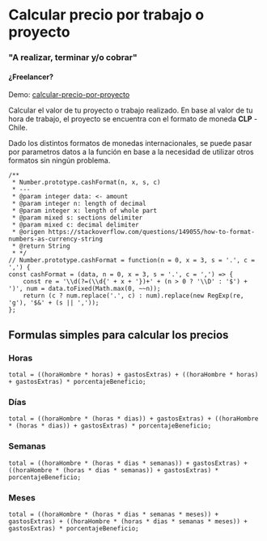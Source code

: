 # Calcular precio por trabajo o proyecto #
### "A realizar, terminar y/o cobrar" ###
#### ¿Freelancer? ####

Demo: [calcular-precio-por-proyecto](https://camiloatp.github.io/calcular-trabajo/)

Calcular el valor de tu proyecto o trabajo realizado. En base al valor de tu hora de trabajo, el proyecto se encuentra con el formato de moneda **CLP** - Chile.

Dado los distintos formatos de monedas internacionales, se puede pasar por parametros datos a la función en base a la necesidad de utilizar otros formatos sin ningún problema.

```
/**
 * Number.prototype.cashFormat(n, x, s, c)
 * ---
 * @param integer data: <- amount
 * @param integer n: length of decimal
 * @param integer x: length of whole part
 * @param mixed s: sections delimiter
 * @param mixed c: decimal delimiter
 * @origen https://stackoverflow.com/questions/149055/how-to-format-numbers-as-currency-string
 * @return String
 * */
// Number.prototype.cashFormat = function(n = 0, x = 3, s = '.', c = ',') {
const cashFormat = (data, n = 0, x = 3, s = '.', c = ',') => {
    const re = '\\d(?=(\\d{' + x + '})+' + (n > 0 ? '\\D' : '$') + ')', num = data.toFixed(Math.max(0, ~~n));
    return (c ? num.replace('.', c) : num).replace(new RegExp(re, 'g'), '$&' + (s || ','));
};
```

## Formulas simples para calcular los precios ##

### Horas ###
```
total = ((horaHombre * horas) + gastosExtras) + ((horaHombre * horas) + gastosExtras) * porcentajeBeneficio;
```

### Días ###
```
total = ((horaHombre * (horas * dias)) + gastosExtras) + ((horaHombre * (horas * dias)) + gastosExtras) * porcentajeBeneficio;
```

### Semanas ###
```
total = ((horaHombre * (horas * dias * semanas)) + gastosExtras) + ((horaHombre * (horas * dias * semanas)) + gastosExtras) * porcentajeBeneficio;
```

### Meses ###
```
total = ((horaHombre * (horas * dias * semanas * meses)) + gastosExtras) + ((horaHombre * (horas * dias * semanas * meses)) + gastosExtras) * porcentajeBeneficio;
```
